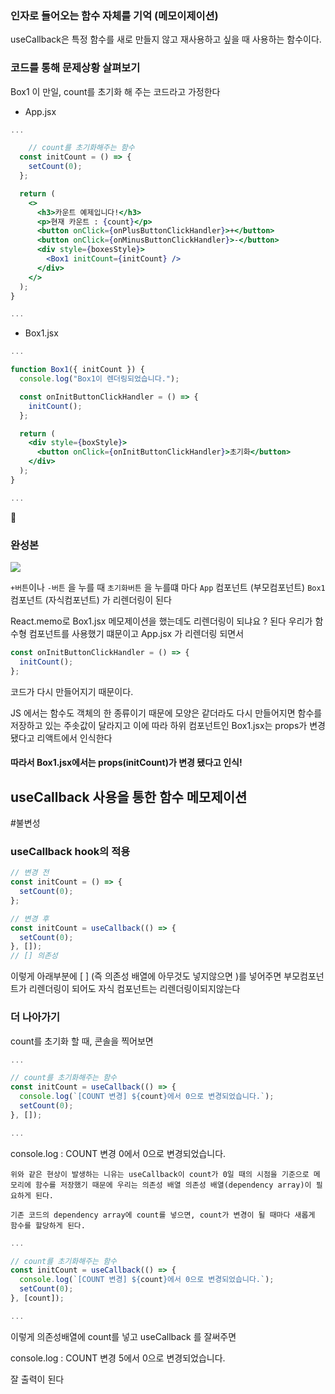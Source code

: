 ### 인자로 들어오는 함수 자체를 기억 (메모이제이션)

useCallback은 특정 함수를 새로 만들지 않고 재사용하고 싶을 때 사용하는 함수이다.  

### 코드를 통해 문제상황 살펴보기 

  Box1 이 만일, count를 초기화 해 주는 코드라고 가정한다

-  App.jsx 

```jsx
...

	// count를 초기화해주는 함수
  const initCount = () => {
    setCount(0);
  };

  return (
    <>
      <h3>카운트 예제입니다!</h3>
      <p>현재 카운트 : {count}</p>
      <button onClick={onPlusButtonClickHandler}>+</button>
      <button onClick={onMinusButtonClickHandler}>-</button>
      <div style={boxesStyle}>
        <Box1 initCount={initCount} />
      </div>
    </>
  );
}

...
```

- Box1.jsx 

```jsx
...

function Box1({ initCount }) {
  console.log("Box1이 렌더링되었습니다.");

  const onInitButtonClickHandler = () => {
    initCount();
  };

  return (
    <div style={boxStyle}>
      <button onClick={onInitButtonClickHandler}>초기화</button>
    </div>
  );
}

...
```


### 완성본 

![](https://camo.githubusercontent.com/8f5e24ca959ab5b59f5065096a8df4a621212838bcdfc4ccba8d8989085fa0bd/68747470733a2f2f692e696d6775722e636f6d2f6a4f33334155492e706e67)

`+버튼`이나  `-버튼`  을 누를 때 `초기화버튼` 을 누를떄 마다 
`App` 컴포넌트 (부모컴포넌트) `Box1`  컴포넌트 (자식컴포넌트) 가 리렌더링이 된다 

React.memo로 Box1.jsx  메모제이션을 했는데도 리렌더링이 되냐요 ? 
된다 우리가 함수형 컴포넌트를 사용했기 떄문이고 App.jsx 가 리렌더링 되면서 

```jsx
const onInitButtonClickHandler = () => {
  initCount();
};
```

코드가 다시 만들어지기 때문이다. 

JS 에서는 함수도 객체의 한 종류이기 때문에 모양은 같더라도 다시 만들어지면 함수를 저장하고 있는 주솟값이 달라지고 이에 따라 하위 컴포넌트인 Box1.jsx는 props가 변경됐다고 리액트에서 인식한다

#### 따라서 Box1.jsx에서는 props(initCount)가 변경 됐다고 인식!


## useCallback 사용을 통한 함수 메모제이션 
#불변성 

### useCallback hook의 적용

```jsx
// 변경 전
const initCount = () => {
  setCount(0);
};

// 변경 후
const initCount = useCallback(() => {
  setCount(0);
}, []);
// [] 의존성 

```

이렇게 아래부분에 [ ] (즉 의존성 배열에 아무것도 넣지않으면 )를 넣어주면 부모컴포넌트가 리렌더링이 되어도 자식 컴포넌트는 리렌더링이되지않는다 




### 더 나아가기 

count를 초기화 할 때, 콘솔을 찍어보면

```jsx
...

// count를 초기화해주는 함수
const initCount = useCallback(() => {
  console.log(`[COUNT 변경] ${count}에서 0으로 변경되었습니다.`);
  setCount(0);
}, []);

...
```

console.log :  COUNT 변경 0에서 0으로 변경되었습니다.

```
위와 같은 현상이 발생하는 니유는 useCallback이 count가 0일 때의 시점을 기준으로 메모리에 함수를 저장했기 때문에 우리는 의존성 배열 의존성 배열(dependency array)이 필요하게 된다. 

기존 코드의 dependency array에 count를 넣으면, count가 변경이 될 때마다 새롭게 함수를 할당하게 된다. 
```

```jsx
...

// count를 초기화해주는 함수
const initCount = useCallback(() => {
  console.log(`[COUNT 변경] ${count}에서 0으로 변경되었습니다.`);
  setCount(0);
}, [count]);

...
```

이렇게 의존성배열에 count를 넣고 useCallback 를 잘써주면 

console.log :  COUNT 변경 5에서 0으로 변경되었습니다.

잘 출력이 된다
